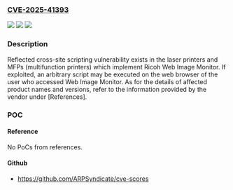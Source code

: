 ### [CVE-2025-41393](https://cve.mitre.org/cgi-bin/cvename.cgi?name=CVE-2025-41393)
![](https://img.shields.io/static/v1?label=Product&message=The%20specific%20versions%20of%20laser%20printers%20and%20MFPs%20which%20implement%20Web%20Image%20Monitor&color=blue)
![](https://img.shields.io/static/v1?label=Version&message=%3D%20see%20the%20information%20provided%20by%20the%20vendor%20&color=brighgreen)
![](https://img.shields.io/static/v1?label=Vulnerability&message=Cross-site%20scripting%20(XSS)&color=brighgreen)

### Description

Reflected cross-site scripting vulnerability exists in the laser printers and MFPs (multifunction printers) which implement Ricoh Web Image Monitor. If exploited, an arbitrary script may be executed on the web browser of the user who accessed Web Image Monitor. As for the details of affected product names and versions, refer to the information provided by the vendor under [References].

### POC

#### Reference
No PoCs from references.

#### Github
- https://github.com/ARPSyndicate/cve-scores

